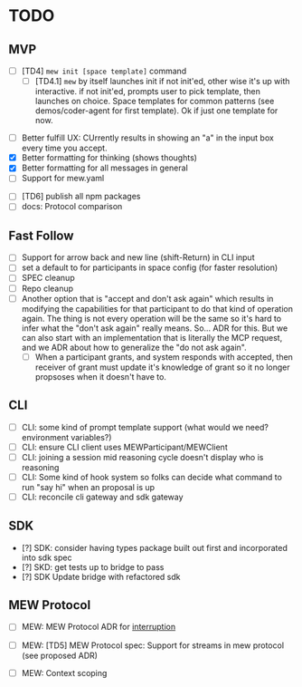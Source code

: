 # TODO

## MVP
- [ ] [TD4] `mew init [space template]` command
    - [ ] [TD4.1] `mew` by itself launches init if not init'ed, other wise it's up with interactive. if not init'ed, prompts user to pick template, then launches on choice. Space templates for common patterns (see demos/coder-agent for first template). Ok if just one template for now.
* [ ] Better fulfill UX: CUrrently results in showing an "a" in the input box every time you accept.
* [x] Better formatting for thinking (shows thoughts)
* [x] Better formatting for all messages in general
* [ ] Support for mew.yaml
- [ ] [TD6] publish all npm packages
- [ ] docs: Protocol comparison

## Fast Follow
* [ ] Support for arrow back and new line (shift-Return) in CLI input
* [ ] set a default to for participants in space config (for faster resolution)
* [ ] SPEC cleanup
* [ ] Repo cleanup
* [ ] Another option that is "accept and don't ask again" which results in modifying the capabilities for that participant to do that kind of operation again. The thing is not every operation will be the same so it's hard to infer what the "don't ask again" really means. So... ADR for this. But we can also start with an implementation that is literally the MCP request, and we ADR about how to generalize the "do not ask again". 
    * [ ] When a participant grants, and system responds with accepted, then receiver of grant must update it's knowledge of grant so it no longer propsoses when it doesn't have to.

## CLI
* [ ] CLI: some kind of prompt template support (what would we need? environment variables?)
* [ ] CLI: ensure CLI client uses MEWParticipant/MEWClient
* [ ] CLI: joining a session mid reasoning cycle doesn't display who is reasoning
* [ ] CLI: Some kind of hook system so folks can decide what command to run "say hi" when an proposal is up
* [ ] CLI: reconcile cli gateway and sdk gateway

## SDK
* [?] SDK: consider having types package built out first and incorporated into sdk spec
* [?] SKD: get tests up to bridge to pass
* [?] SDK Update bridge with refactored sdk

## MEW Protocol
* [ ] MEW: MEW Protocol ADR for [interruption](spec/v0.3/decisions/proposed/001-r5x-reasoning-interruption.md)
- [ ] MEW: [TD5] MEW Protocol spec: Support for streams in mew protocol (see proposed ADR)
* [ ] MEW: Context scoping
